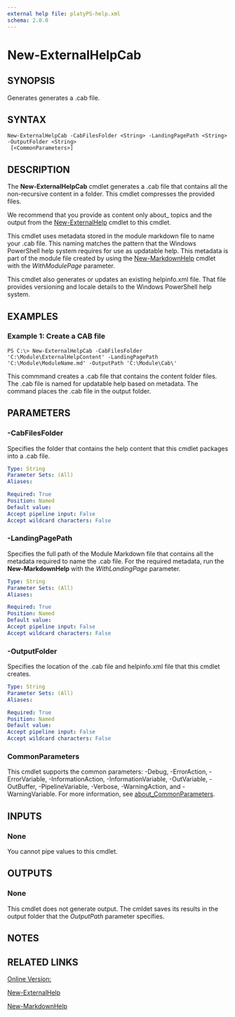 ```yaml
---
external help file: platyPS-help.xml
schema: 2.0.0
---
```


# New-ExternalHelpCab
## SYNOPSIS
Generates generates a .cab file.
## SYNTAX

```
New-ExternalHelpCab -CabFilesFolder <String> -LandingPagePath <String> -OutputFolder <String>
 [<CommonParameters>]
```

## DESCRIPTION
The **New-ExternalHelpCab** cmdlet generates a .cab file that contains all the non-recursive content in a folder. This cmdlet compresses the provided files.

We recommend that you provide as content only about_ topics and the output from the [New-ExternalHelp](New-ExternalHelp.md) cmdlet to this cmdlet.

This cmdlet uses metadata stored in the module markdown file to name your .cab file. This naming matches the pattern that the Windows PowerShell help system requires for use as updatable help. This metadata is part of the module file created by using the [New-MarkdownHelp](New-MarkdownHelp.md) cmdlet with the *WithModulePage* parameter.  

This cmdlet also generates or updates an existing helpinfo.xml file. That file provides versioning and locale details to the Windows PowerShell help system.
## EXAMPLES

### Example 1: Create a CAB file
```
PS C:\> New-ExternalHelpCab -CabFilesFolder 'C:\Module\ExternalHelpContent' -LandingPagePath 'C:\Module\ModuleName.md' -OutputPath 'C:\Module\Cab\'
```

This commmand creates a .cab file that contains the content folder files. The .cab file is named for updatable help based on metadata. The command places the .cab file in the output folder.
## PARAMETERS

### -CabFilesFolder
Specifies the folder that contains the help content that this cmdlet packages into a .cab file.


```yaml
Type: String
Parameter Sets: (All)
Aliases:

Required: True
Position: Named
Default value:
Accept pipeline input: False
Accept wildcard characters: False
```

### -LandingPagePath
Specifies the full path of the Module Markdown file that contains all the metadata required to name the .cab file. For the required metadata, run the **New-MarkdownHelp** with the *WithLandingPage* parameter.


```yaml
Type: String
Parameter Sets: (All)
Aliases:

Required: True
Position: Named
Default value:
Accept pipeline input: False
Accept wildcard characters: False
```

### -OutputFolder
Specifies the location of the .cab file and helpinfo.xml file that this cmdlet creates.


```yaml
Type: String
Parameter Sets: (All)
Aliases:

Required: True
Position: Named
Default value:
Accept pipeline input: False
Accept wildcard characters: False
```

### CommonParameters
This cmdlet supports the common parameters: -Debug, -ErrorAction, -ErrorVariable, -InformationAction, -InformationVariable, -OutVariable, -OutBuffer, -PipelineVariable, -Verbose, -WarningAction, and -WarningVariable. For more information, see [about_CommonParameters](http://go.microsoft.com/fwlink/?LinkID=113216).
## INPUTS

### None
You cannot pipe values to this cmdlet.
## OUTPUTS

### None
This cmdlet does not generate output. The cmldet saves its results in the output folder that the *OutputPath* parameter specifies.
## NOTES

## RELATED LINKS

[Online Version:](https://github.com/PowerShell/platyPS/blob/master/docs/New-ExternalHelpCab.md)

[New-ExternalHelp](New-ExternalHelp.MD)

[New-MarkdownHelp](New-MarkdownHelp.md)
